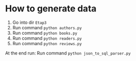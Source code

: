 # How to generate data

1. Go into dir `Etap3`
2. Run command `python authors.py`
3. Run command `python books.py`
4. Run command `python readers.py`
5. Run command `python reviews.py`

At the end run:
Run command `python json_to_sql_parser.py`